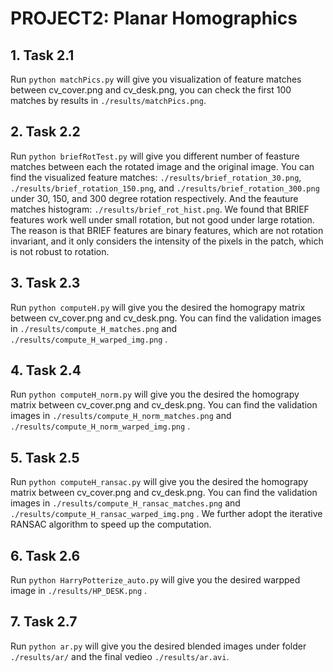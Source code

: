 # PROJECT2: Planar Homographics

## 1. Task 2.1

Run `python matchPics.py` will give you visualization of feature matches between cv_cover.png and cv_desk.png, you can check the first 100 matches by results in `./results/matchPics.png`.

## 2. Task 2.2

Run `python briefRotTest.py` will give you different number of feasture matches between each the rotated image and the original image. You can find the visualized feature matches: `./results/brief_rotation_30.png`, `./results/brief_rotation_150.png`, and `./results/brief_rotation_300.png` under 30, 150, and 300 degree rotation respectively. And the feauture matches histogram: `./results/brief_rot_hist.png`. We found that BRIEF features work well under small rotation, but not good under large rotation. The reason is that BRIEF features are binary features, which are not rotation invariant, and it only considers the intensity of the pixels in the patch, which is not robust to rotation.

## 3. Task 2.3
Run `python computeH.py` will give you the desired the homograpy matrix between cv_cover.png and cv_desk.png. You can find the validation images in `./results/compute_H_matches.png` and `./results/compute_H_warped_img.png` .

## 4. Task 2.4
Run `python computeH_norm.py` will give you the desired the homograpy matrix between cv_cover.png and cv_desk.png. You can find the validation images in `./results/compute_H_norm_matches.png` and `./results/compute_H_norm_warped_img.png` .


## 5. Task 2.5
Run `python computeH_ransac.py` will give you the desired the homograpy matrix between cv_cover.png and cv_desk.png. You can find the validation images in `./results/compute_H_ransac_matches.png` and `./results/compute_H_ransac_warped_img.png` . We further adopt the iterative RANSAC algorithm to speed up the computation. 

## 6. Task 2.6
Run `python HarryPotterize_auto.py` will give you the desired warpped image in `./results/HP_DESK.png` . 

## 7. Task 2.7
Run `python ar.py` will give you the desired blended images under folder `./results/ar/` and the final vedieo `./results/ar.avi`.
